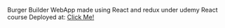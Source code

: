 Burger Builder WebApp made using React and redux under udemy React course
Deployed at: [Click Me!](https://react-my-burger-55460.web.app/)
